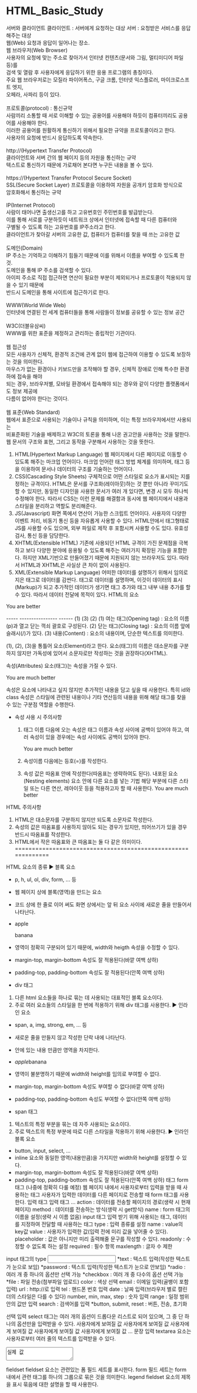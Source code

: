 # HTML_Basic_Study

서버와 클라이언트
클라이언트 : 서버에게 요청하는 대상
서버 : 요청받은 서비스를 응답해주는 대상
<br>
웹(Web)
요청과 응답이 일어나는 장소.<br>
웹 브라우저(Web Browser)<br>
사용자의 요청에 맞는 주소로 찾아가서 인터넷 컨텐츠(문서와 그림, 멀티미디어 파일 등)를<br>
검색 및 열람 후 사용자에게 응답하기 위한 응용 프로그램의 총칭이다.<br>
주요 웹 브라우저로는 모질라 파이어폭스, 구글 크롬, 인터넷 익스플로러, 마이크로스프트 엣지,<br>
오페라, 사파리 등이 있다.<br>
<br>
프로토콜(protocol) : 통신규약<br>
사람끼리 소통할 때 서로 이해할 수 있는 공용어를 사용해야 하듯이 컴퓨터끼리도 공용어를 사용해야 한다.<br>
이러한 공용어를 원활하게 통신하기 위해서 필요한 규약을 프로토콜이라고 한다.<br>
사용자의 요청에 반드시 응답하도록 약속한다.<br>
<br>
http://(Hypertext Transfer Protocol)<br>
클라이언트와 서버 간의 웹 페이지 등의 자원을 통신하는 규약<br>
텍스트로 통신하기 때문에 가로채어 본다면 누구든 내용을 볼 수 있다.<br>
<br>
https://(Hypertext Transfer Protocol Secure Socket)<br>
SSL(Secure Socket Layer) 프로토콜을 이용하여 자원을 공개키 암호화 방식으로<br>
암호화해서 통신하는 규약<br>
<br>
IP(Internet Protocol)<br>
사람이 태어나면 출생신고를 하고 고유번호인 주민번호를 발급받는다.<br>
이를 통해 서로를 구분하듯이 네트워크 상에서 인터넷에 접속할 때 다른 컴퓨터와<br>
구별될 수 있도록 하는 고유번호를 IP주소라고 한다.<br>
클라이언트가 찾아갈 서버의 고유한 값, 컴퓨터가 컴퓨터를 찾을 때 쓰는 고유한 값<br>
<br>
도메인(Domain)<br>
IP 주소는 기억하고 이해하기 힘들기 때문에 이를 위해서 이름을 부여할 수 있도록 한 것.<br>
도메인을 통해 IP 주소를 검색할 수 있다.<br>
아이피 주소로 직접 접근하면 연산이 필요한 부분이 제외되거나 프로토콜이 적용되지 않을 수 있기 때문에<br>
반드시 도메인을 통해 사이트에 접근하기로 한다.<br>
<br>
WWW(World Wide Web)<br>
인터넷에 연결된 전 세계 컴퓨터들을 통해 사람들이 정보를 공유할 수 있는 정보 공간<br>
<br>
W3C(더블유삼씨)<br>
WWW를 위한 표준을 제정하고 관리하는 중립적인 기관이다.<br>
<br>
웹 접근성<br>
모든 사용자가 신체적, 환경적 조건에 관계 없이 웹에 접근하여 이용할 수 있도록 보장하는 것을 의미한다.<br>
마우스가 없는 환경이나 키보드만을 조작해야 할 경우, 신체적 장애로 인해 특수한 환경 하에 접속을 해야<br>
되는 경우, 브라우저별, 모바일 환경에서 접속해야 되는 경우와 같이 다양한 플랫폼에서도 정보 제공에<br>
다름이 없어야 한다는 것이다.<br>
<br>
웹 표준(Web Standard)<br>
웹에서 표준으로 사용되는 기술이나 규칙을 의미하며, 이는 특정 브라우저에서만 사용되는<br>
비표준화된 기술을 배제하고 W3C의 토론을 통해 나온 권고안을 사용하는 것을 말한다.<br>
웹 문서의 구조와 표현, 그리고 동작을 구분해서 사용하는 것을 뜻한다.<br>

1. HTML(Hypertext Markup Language)
  웹 페이지에서 다른 페이지로 이동할 수 있도록 해주는 마크업 언어이다.
  마크업 언어란 태그 방법 체계를 의미하며, 태그 등을 이용하여 문서나 데이터의 구조를
  기술하는 언어이다.
2. CSS(Cascading Style Sheets)
  구체적으로 어떤 스타일로 요소가 표시되는 지를 정하는 규격이다.
  HTML은 문서를 구조화(레이아웃)하는 것 뿐만 아니라 꾸미기도 할 수 있지만,
  동일한 디자인을 사용한 문서가 여러 개 있다면, 변경 시 모두 하나씩 수정해야 한다.
  따라서 CSS는 이런 문제를 해결함과 동시에 웹 페이지에서 내용과 스타일을 분리하고
  역할도 분리해준다.
3. JS(Javascript)
  화면 쪽에서 연산이 가능한 스크립트 언어이다.
  사용자의 다양한 이벤트 처리, 비동기 통신 등을 자유롭게 사용할 수 있다.
  HTML안에서 태그형태로 JS를 사용할 수도 있으며, 외부 파일로 제작 후
  포함시켜 사용할 수도 있다. 유효성 검사, 통신 등을 담당한다.
4. XHTML(Extensible HTML)
  기존에 사용되던 HTML 규격이 가진 문제점을 극복하고 보다 다양한 분야에 응용될 수 있도록
  해주는 여러가지 확장된 기능을 포함한다. 하지만 XML기반으로 만들어졌기 때문에
  지원되지 않는 브라우저도 있다. 따라서 HTML과 XHTML은 사실상 큰 차이 없이 사용된다.
5. XML(Extensible Markup Language)
  어떠한 데이터를 설명하기 위해서 임의로 지은 태그로 데이터를 감싼다.
  태그로 데이터를 설명하며, 이것이 데이터의 표시(Markup)가 되고 추가적인 데이터가 생기면
  태그 추가와 태그 내부 내용 추가를 할 수 있다. 따라서 데이터 전달에 목적이 있다.
HTML의 요소
<p> You are better </p>
----- ---------------- ------
(1)	(3)	 (2)
(1) 여는 태그(Opening tag) : 요소의 이름(p)과 열고 닫는 꺽쇠 괄호로 구성된다.
(2) 닫는 태그(Closing tag) : 요소의 이름 앞에 슬래시(/)가 있다.
(3) 내용(Content) : 요소의 내용이며, 단순한 텍스트를 의미한다.

(1), (2), (3)을 통틀어 요소(Element)라고 한다.
요소(태그)의 이름은 대소문자를 구분하지 않지만 가독성에 있어서 소문자로만 작성하는 것을 권장하다(XHTML).

속성(Attributes)
요소(태그)는 속성을 가질 수 있다.

<p class="conversation"> You are much better </p>

속성은 요소에 나타내고 싶지 않지만 추가적인 내용을 담고 싶을 때 사용한다.
특히 id와 class 속성은 스타일에 관련된 내용이나 기타 연산등의 내용을 위해 해당 태그를
찾을 수 있는 구분점 역할을 수행한다.
- 속성 사용 시 주의사항
  1. 태그 이름 다음에 오는 속성은 태그 이름과 속성 사이에 공백이 있어야 하고,
      여러 속성이 있을 경우에는 속성 사이에도 공백이 있어야 한다.
     <p id="p1" class="pGroup"> You are much better </p>
	
  2. 속성이름 다음에는 등호(=)를 작성한다.
  3. 속성 값은 따옴표 안에 작성한다(따옴표는 생략하여도 된다).
내포된 요소(Nesting elements)
요소 안에 다른 요소를 넣는 기법
해당 부분에 다른 스타일 또는 다른 연산, 레아이웃 등을 적용하고자 할 때 사용한다.
You are much better

HTML 주의사항
1. HTML은 대소문자를 구분하지 않지만 되도록 소문자로 작성한다.
2. 속성의 값은 따옴표를 사용하지 않아도 되는 경우가 있지만, 띄어쓰기가 있을 경우 반드시 따옴표를 작성한다.
3. HTML에서 작은 따옴표와 큰 따옴표는 둘 다 같은 의미이다.
=============================================================

HTML 요소의 종류
▶ 블록 요소
- p, h, ul, ol, div, form, ... 등
- 웹 페이지 상에 블록(영역)을 만드는 요소
- 코드 상에 한 줄로 이어 써도 화면 상에서는 앞 뒤 요소 사이에 새로운 줄을 만들어서 나타난다.
- <p>apple</p><p>banana</p>
- 영역이 정확히 구분되어 있기 때문에, width와 heigth 속성을 수정할 수 있다.
- margin-top, margin-bottom 속성도 잘 적용된다(바깥 여백 상하)
- padding-top, padding-bottom 속성도 잘 적용된다(안쪽 여백 상하)

- div 태그
1. 다른 html 요소들을 하나로 묶는 데 사용되는 대표적인 블록 요소이다.
2. 주로 여러 요소들의 스타일을 한 번에 적용하기 위해 div 태그를 사용한다.
▶ 인라인 요소
- span, a, img, strong, em, ... 등
- 새로운 줄을 만들지 않고 작성한 단락 내에 나타난다.
- 안에 있는 내용 만큼만 영역을 차지한다.
- <em>apple</em><span>banana</span>
- 영역이 불분명하기 때문에 width와 height를 임의로 부여할 수 없다.
- margin-top, margin-bottom 속성도 부여할 수 없다(바깥 여백 상하)
- padding-top, padding-bottom 속성도 부여할 수 없다(안쪽 여백 상하)

- span 태그
1. 텍스트의 특정 부분을 묶는 데 자주 사용되는 요소이다.
2. 주로 텍스트의 특정 부분에 따로 다른 스타일을 적용하기 위해 사용한다.
▶ 인라인 블록 요소
- button, input, select, ...
- inline 요소와 동일한 영역(내용만큼)을 가지지만 width와 height를 설정할 수 있다.
- margin-top, margin-bottom 속성도 잘 적용된다(바깥 여백 상하)
- padding-top, padding-bottom 속성도 잘 적용된다(안쪽 여백 상하)
태그
form 태그 (나중에 정확히 다룰 예정)
   웹 페이지 내에서 사용자로부터 입력을 받을 때 사용하는 태그
   사용자가 입력한 데이터를 다른 페이지로 전송할 때 form 태그를 사용한다.
입력 태그 입력 태그 ...
action : 데이터를 전송할 페이지의 경로(생략 시 현재 페이지)
method : 데이터를 전송하는 방식(생략 시 get방식)
name : form 태그의 이름을 설정(생략 시 이름 없음)
input 태그
   입력 받기 위해 사용되는 태그,
   데이터를 지정하여 전달할 때 사용하는 태그
type : 입력 종류를 설정
name : value의 key값
value : 사용자가 입력한 값(입력 전에 미리 값을 넣어줄 수 있다).
placeholder : 값은 아니지만 미리 출력해줄 문구를 작성할 수 있다.
readonly : 수정할 수 없도록 하는 설정
required : 필수 항목
maxlength : 글자 수 제한

input 태그의 type
   <input type="값">
*text : 텍스트 입력(작성한 텍스트가 눈으로 보임)
*password : 텍스트 입력(작성한 텍스트가 눈으로 안보임)
*radio : 여러 개 중 하나의 옵션만 선택 가능
*checkbox : 여러 개 중 다수의 옵션 선택 가능
*file : 파일 전송(첨부파일 업로드)
color : 색상 선택
email : 이메일 입력(골뱅이 포함 입력)
url : http://로 입력
tel : 핸드폰 번호 입력
date : 날짜 입력(브라우저 별로 캘린더의 스타일은 다를 수 있다)
number, min, max, step : 숫자 입력
range : 일정 범위 안의 값만 입력
search : 검색어를 입력
*button, submit, reset : 버튼, 전송, 초기화

선택 입력
   select 태그는 여러 개의 옵션이 드롭다운 리스트로 되어 있으며,
   그 중 단 하나의 옵션만을 입력받을 수 있다.
사용자에게 보여질 값 사용자에게 보여질 값 사용자에게 보여질 값 사용자에게 보여질 값 사용자에게 보여질 값 ...
문장 입력
   textarea 요소는 사용자로부터 여러 줄의 텍스트를 입력받을 수 있다.
<textarea cols="가로 글자 수 크기" rows="세로 행 크기">실제 값</textarea>
fieldset
fieldset 요소는 관련있는 폼 필드 세트를 표시한다.
form 필드 세트는 form 내에서 관련 태그를 하나의 그룹으로 묶은 것을 의미한다.
legend
fieldset 요소의 제목을 표시
묶음에 대한 설명을 할 때 사용한다.
